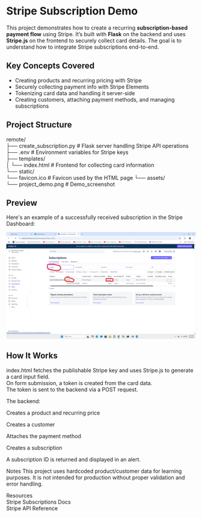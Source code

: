 # Stripe Subscription Demo

This project demonstrates how to create a recurring **subscription-based payment flow** using Stripe. It’s built with **Flask** on the backend and uses **Stripe.js** on the frontend to securely collect card details. The goal is to understand how to integrate Stripe subscriptions end-to-end.

##  Key Concepts Covered

- Creating products and recurring pricing with Stripe
- Securely collecting payment info with Stripe Elements
- Tokenizing card data and handling it server-side
- Creating customers, attaching payment methods, and managing subscriptions

##  Project Structure

remote/  
├── create_subscription.py # Flask server handling Stripe API operations  
├── .env # Environment variables for Stripe keys  
├── templates/  
│ └── index.html # Frontend for collecting card information  
└── static/      
    └── favicon.ico # Favicon used by the HTML page 
└── assets/      
    └── project_demo.png # Demo_screenshot  
    
## Preview  

Here's an example of a successfully received subscription in the Stripe Dashboard:  

![Subscription demo](assets/subscription_stripe.png)


## How It Works  

index.html fetches the publishable Stripe key and uses Stripe.js to generate a card input field.  
On form submission, a token is created from the card data.  
The token is sent to the backend via a POST request.  

The backend:

Creates a product and recurring price

Creates a customer

Attaches the payment method

Creates a subscription

A subscription ID is returned and displayed in an alert.

 Notes
This project uses hardcoded product/customer data for learning purposes.
It is not intended for production without proper validation and error handling.

Resources  
Stripe Subscriptions Docs  
Stripe API Reference
